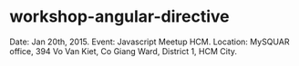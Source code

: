 workshop-angular-directive
==========================

Date: Jan 20th, 2015.
Event: Javascript Meetup HCM.
Location: MySQUAR office, 394 Vo Van Kiet, Co Giang Ward, District 1, HCM City.